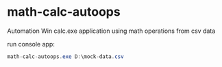# math-calc-autoops
Automation Win calc.exe application using math operations from csv data

run console app:
```c#
math-calc-autoops.exe D:\mock-data.csv
```

